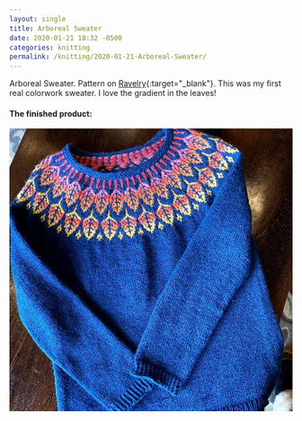 ```yaml
---
layout: single
title: Arboreal Sweater
date: 2020-01-21 18:32 -0500
categories: knitting
permalink: /knitting/2020-01-21-Arboreal-Sweater/
---
```

Arboreal Sweater. Pattern on [Ravelry](https://www.ravelry.com/patterns/library/arboreal){:target="_blank"}. This was my first real colorwork sweater. I love the gradient in the leaves!

#### The finished product:
<a href="/assets/images/knitting/knitting-2020-01-21-img1-arb.jpg" target="_blank" class="daily-doodle-link">
  <img src="/assets/images/knitting/knitting-2020-01-21-img1-arb.jpg" alt="Arboreal Sweater" class="daily-doodle-image">
</a>


